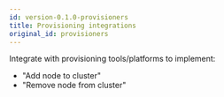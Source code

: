 ```yaml
---
id: version-0.1.0-provisioners
title: Provisioning integrations
original_id: provisioners
---
```


Integrate with provisioning tools/platforms to implement:

  * "Add node to cluster"
  * "Remove node from cluster"
